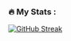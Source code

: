 ### :fire: My Stats :
[![GitHub Streak](http://github-readme-streak-stats.herokuapp.com?user=Zoron87&theme=dark&background=000000)](https://git.io/streak-stats)
